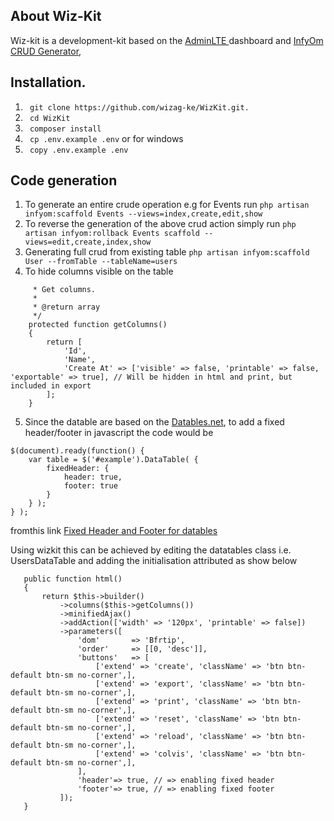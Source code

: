 
## About Wiz-Kit 

Wiz-kit is a development-kit based on the <a href='https://adminlte.io/'>AdminLTE </a>dashboard and <a href='http://labs.infyom.com/laravelgenerator/'>InfyOm CRUD Generator</a>, 

## Installation.
1. ` git clone https://github.com/wizag-ke/WizKit.git.`
2. ` cd WizKit`
3. ` composer install`
4. ` cp .env.example .env` or for windows
5. ` copy .env.example .env`

## Code generation
1. To generate an entire crude operation e.g for Events run
`php artisan infyom:scaffold Events --views=index,create,edit,show
`
2. To reverse the generation of the above crud action simply run 
`php artisan infyom:rollback Events scaffold --views=edit,create,index,show`
3. Generating full crud from existing table 
`php artisan infyom:scaffold User --fromTable --tableName=users`
4. To hide columns visible on the table 
```
     * Get columns.
     *
     * @return array
     */
    protected function getColumns()
    {
        return [
            'Id',
            'Name',
            'Create At' => ['visible' => false, 'printable' => false, 'exportable' => true], // Will be hidden in html and print, but included in export
        ];
    }
 ```
 5. Since the datable are based on the <a href='https://datatables.net/'>Datables.net</a>, to add a fixed header/footer in javascript the code would be
 
 ```
 $(document).ready(function() {
     var table = $('#example').DataTable( {
         fixedHeader: {
             header: true,
             footer: true
         }
     } );
 } );

 ```
 fromthis link <a href="https://datatables.net/extensions/fixedheader/examples/options/header_footer.html">Fixed Header and Footer for datables</a>
 
 Using wizkit this can be achieved by editing the datatables class i.e. UsersDataTable and adding the initialisation attributed as show below
 
 ```
    public function html()
    {
        return $this->builder()
            ->columns($this->getColumns())
            ->minifiedAjax()
            ->addAction(['width' => '120px', 'printable' => false])
            ->parameters([
                'dom'       => 'Bfrtip',
                'order'     => [[0, 'desc']],
                'buttons'   => [
                    ['extend' => 'create', 'className' => 'btn btn-default btn-sm no-corner',],
                    ['extend' => 'export', 'className' => 'btn btn-default btn-sm no-corner',],
                    ['extend' => 'print', 'className' => 'btn btn-default btn-sm no-corner',],
                    ['extend' => 'reset', 'className' => 'btn btn-default btn-sm no-corner',],
                    ['extend' => 'reload', 'className' => 'btn btn-default btn-sm no-corner',],
                    ['extend' => 'colvis', 'className' => 'btn btn-default btn-sm no-corner',],
                ],
                'header'=> true, // => enabling fixed header
                'footer'=> true, // => enabling fixed footer
            ]);
    }
```